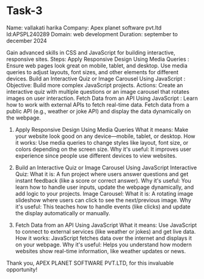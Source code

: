 # Task-3

Name: vallakati harika 
Company: Apex planet software pvt.ltd
Id:APSPL240289
Domain: web development
Duration: september to december 2024

 Gain advanced skills in CSS and JavaScript for building interactive, responsive sites.
 Steps:
 Apply Responsive Design Using Media Queries :
 Ensure web pages look great on mobile, tablet, and desktop.
 Use media queries to adjust layouts, font sizes, and other elements for different devices.
 Build an Interactive Quiz or Image Carousel Using JavaScript :
 Objective: Build more complex JavaScript projects.
 Actions: Create an interactive quiz with multiple questions or an
 image carousel that rotates images on user interaction.
 Fetch Data from an API Using JavaScript :
 Learn how to work with external APIs to fetch real-time data.
 Fetch data from a public API (e.g., weather or joke API) and
 display the data dynamically on the webpage.

1. Apply Responsive Design Using Media Queries
What it means: Make your website look good on any device—mobile, tablet, or desktop.
How it works: Use media queries to change styles like layout, font size, or colors depending on the screen size.
Why it's useful: It improves user experience since people use different devices to view websites.

2. Build an Interactive Quiz or Image Carousel Using JavaScript
Interactive Quiz:
What it is: A fun project where users answer questions and get instant feedback (like a score or correct answer).
Why it's useful: You learn how to handle user inputs, update the webpage dynamically, and add logic to your projects.
Image Carousel:
What it is: A rotating image slideshow where users can click to see the next/previous image.
Why it's useful: This teaches how to handle events (like clicks) and update the display automatically or manually.

3. Fetch Data from an API Using JavaScript
What it means: Use JavaScript to connect to external services (like weather or jokes) and get live data.
How it works: JavaScript fetches data over the internet and displays it on your webpage.
Why it's useful: Helps you understand how modern websites show real-time information, like weather updates or news.

Thank you, APEX PLANET SOFTWARE PVT.LTD, for this invaluable opportunity!

